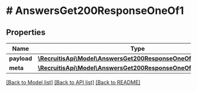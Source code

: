 # # AnswersGet200ResponseOneOf1

## Properties

Name | Type | Description | Notes
------------ | ------------- | ------------- | -------------
**payload** | [**\RecruitisApi\Model\AnswersGet200ResponseOneOf1PayloadInner[]**](AnswersGet200ResponseOneOf1PayloadInner.md) |  | [optional]
**meta** | [**\RecruitisApi\Model\AnswersGet200ResponseOneOf1Meta**](AnswersGet200ResponseOneOf1Meta.md) |  | [optional]

[[Back to Model list]](../../README.md#models) [[Back to API list]](../../README.md#endpoints) [[Back to README]](../../README.md)
